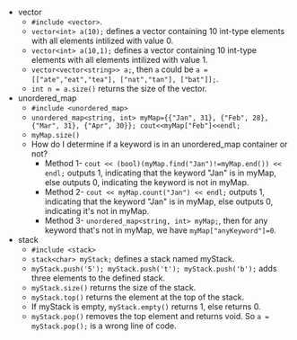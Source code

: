 + vector
  + `#include <vector>`.
  + `vector<int> a(10);` defines a vector containing 10 int-type elements with all elements intilized with value 0.
  + `vector<int> a(10,1);` defines a vector containing 10 int-type elements with all elements intilized with value 1.
  + `vector<vector<string>> a;`, then `a` could be `a = [["ate","eat","tea"], ["nat","tan"], ["bat"]];`.
  + `int n = a.size()` returns the size of the vector.
+ unordered_map
  + `#include <unordered_map>`
  + `unordered_map<string, int> myMap={{"Jan", 31}, {"Feb", 28}, {"Mar", 31}, {"Apr", 30}}; cout<<myMap["Feb"]<<endl;`
  + `myMap.size()`
  + How do I determine if a keyword is in an unordered_map container or not?
    + Method 1- `cout << (bool)(myMap.find("Jan")!=myMap.end()) << endl;` outputs 1, indicating that the keyword "Jan" is in myMap, else outputs 0, indicating the keyword is not in myMap.
    + Method 2- `cout << myMap.count("Jan") << endl;` outputs 1, indicating that the keyword "Jan" is in myMap, else outputs 0, indicating it's not in myMap.
    + Method 3- `unordered_map<string, int> myMap;`, then for any keyword that's not in myMap, we have `myMap["anyKeyword"]=0`.
+ stack
  + `#include <stack>`
  + `stack<char> myStack;` defines a stack named myStack.
  + `myStack.push('5'); myStack.push('t'); myStack.push('b');` adds three elements to the defined stack.
  + `myStack.size()` returns the size of the stack.
  + `myStack.top()` returns the element at the top of the stack.
  + If myStack is empty, `myStack.empty()` returns 1, else returns 0.
  + `myStack.pop()` removes the top element and returns void. So `a = myStack.pop();` is a wrong line of code.
